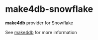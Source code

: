 # make4db-snowflake

**make4db** provider for Snowflake

See [make4db](https://github.com/padhia/make4db) for more information
